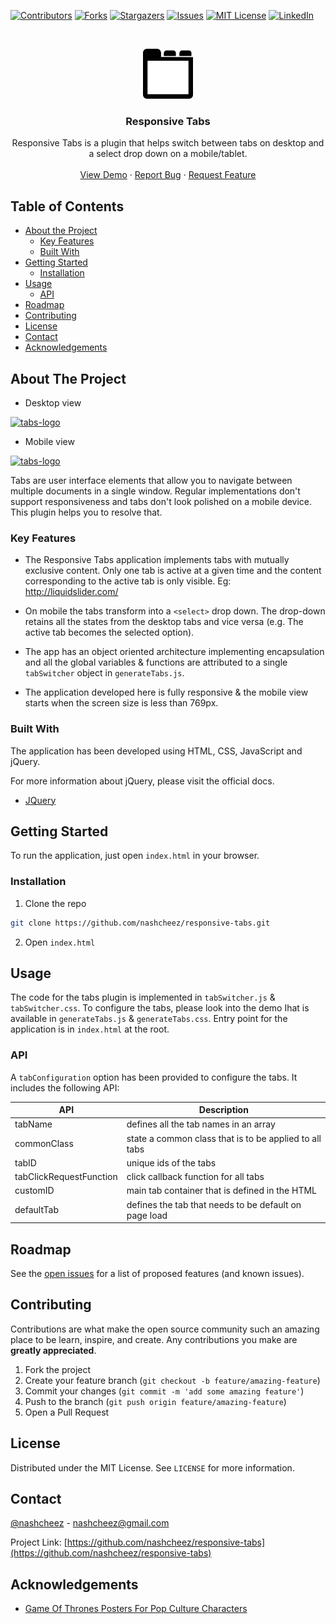 [![Contributors][contributors-shield]][contributors-url]
[![Forks][forks-shield]][forks-url]
[![Stargazers][stars-shield]][stars-url]
[![Issues][issues-shield]][issues-url]
[![MIT License][license-shield]][license-url]
[![LinkedIn][linkedin-shield]][linkedin-url]

<!-- PROJECT LOGO -->
<br />
<p align="center">
  <a href="https://github.com/nashcheez/responsive-tabs">
    <img src="images/tabs-icon.png" alt="tabs-logo" width="80" height="80" />
  </a>

  <h3 align="center">Responsive Tabs</h3>

  <p align="center">
    Responsive Tabs is a plugin that helps switch between tabs on desktop and a select drop down on a mobile/tablet.
    <br />
    <br />
    <a href="https://nashcheez.github.io/responsive-tabs/" target="_blank">View Demo</a>
    ·
    <a href="https://github.com/nashcheez/responsive-tabs/issues">Report Bug</a>
    ·
    <a href="https://github.com/nashcheez/responsive-tabs/issues">Request Feature</a>
  </p>
</p>

<!-- TABLE OF CONTENTS -->

## Table of Contents

-   [About the Project](#about-the-project)
    -   [Key Features](#key-features)
    -   [Built With](#built-with)
-   [Getting Started](#getting-started)
    -   [Installation](#installation)
-   [Usage](#usage)
    -   [API](#api)
-   [Roadmap](#roadmap)
-   [Contributing](#contributing)
-   [License](#license)
-   [Contact](#contact)
-   [Acknowledgements](#acknowledgements)

<!-- ABOUT THE PROJECT -->

## About The Project

-   Desktop view

<a href="https://github.com/nashcheez/responsive-tabs">
  <img src="https://user-images.githubusercontent.com/2913308/62655109-f7726d00-b97e-11e9-8378-ca0c7b58d654.png" alt="tabs-logo" width="600px" />
</a>

-   Mobile view

<a href="https://github.com/nashcheez/responsive-tabs">
  <img src="https://user-images.githubusercontent.com/2913308/62655167-0f49f100-b97f-11e9-965d-41f0006b71c6.png" alt="tabs-logo" width="600px" />
</a>

Tabs are user interface elements that allow you to navigate between multiple documents in a single window. Regular implementations don't support responsiveness and tabs don't look polished on a mobile device. This plugin helps you to resolve that.

### Key Features

-   The Responsive Tabs application implements tabs with mutually exclusive content. Only one tab is active at a given time and the content corresponding to the active tab is only visible. Eg: http://liquidslider.com/

-   On mobile the tabs transform into a `<select>` drop down. The drop-down retains all the states from the desktop tabs and vice versa (e.g. The active tab becomes the selected option).

*   The app has an object oriented architecture implementing encapsulation and all the global variables & functions are attributed to a single `tabSwitcher` object in `generateTabs.js`.

-   The application developed here is fully responsive & the mobile view starts when the screen size is less than 769px.

### Built With

The application has been developed using HTML, CSS, JavaScript and jQuery.

For more information about jQuery, please visit the official docs.

-   [JQuery](https://jquery.com)

<!-- GETTING STARTED -->

## Getting Started

To run the application, just open `index.html` in your browser.

### Installation

1. Clone the repo

```sh
git clone https://github.com/nashcheez/responsive-tabs.git
```

2. Open `index.html`
    <!-- USAGE EXAMPLES -->

## Usage

The code for the tabs plugin is implemented in `tabSwitcher.js` & `tabSwitcher.css`. To configure the tabs, please look into the demo Ihat is available in `generateTabs.js` & `generateTabs.css`. Entry point for the application is in `index.html` at the root.

### API

A `tabConfiguration` option has been provided to configure the tabs. It includes the following API:

| API                     | Description                                            |
| ----------------------- | ------------------------------------------------------ |
| tabName                 | defines all the tab names in an array                  |
| commonClass             | state a common class that is to be applied to all tabs |
| tabID                   | unique ids of the tabs                                 |
| tabClickRequestFunction | click callback function for all tabs                   |
| customID                | main tab container that is defined in the HTML         |
| defaultTab              | defines the tab that needs to be default on page load  |

<!-- ROADMAP -->

## Roadmap

See the [open issues](https://github.com/nashcheez/responsive-tabs/issues) for a list of proposed features (and known issues).

<!-- CONTRIBUTING -->

## Contributing

Contributions are what make the open source community such an amazing place to be learn, inspire, and create. Any contributions you make are **greatly appreciated**.

1. Fork the project
2. Create your feature branch (`git checkout -b feature/amazing-feature`)
3. Commit your changes (`git commit -m 'add some amazing feature'`)
4. Push to the branch (`git push origin feature/amazing-feature`)
5. Open a Pull Request

<!-- LICENSE -->

## License

Distributed under the MIT License. See `LICENSE` for more information.

<!-- CONTACT -->

## Contact

[@nashcheez](https://twitter.com/nashcheez) - nashcheez@gmail.com

Project Link: [https://github.com/nashcheez/responsive-tabs](https://github.com/nashcheez/responsive-tabs)

<!-- ACKNOWLEDGEMENTS -->

## Acknowledgements

-   [Game Of Thrones Posters For Pop Culture Characters](https://9gag.com/gag/aEzgVj9)

<!-- MARKDOWN LINKS & IMAGES -->
<!-- https://www.markdownguide.org/basic-syntax/#reference-style-links -->

[contributors-shield]: https://img.shields.io/github/contributors/nashcheez/responsive-tabs.svg?style=flat-square
[contributors-url]: https://github.com/nashcheez/responsive-tabs/graphs/contributors
[forks-shield]: https://img.shields.io/github/forks/nashcheez/responsive-tabs.svg?style=flat-square
[forks-url]: https://github.com/nashcheez/responsive-tabs/network/members
[stars-shield]: https://img.shields.io/github/stars/nashcheez/responsive-tabs.svg?style=flat-square
[stars-url]: https://github.com/nashcheez/responsive-tabs/stargazers
[issues-shield]: https://img.shields.io/github/issues/nashcheez/responsive-tabs.svg?style=flat-square
[issues-url]: https://github.com/nashcheez/responsive-tabs/issues
[license-shield]: https://img.shields.io/github/license/nashcheez/responsive-tabs.svg?style=flat-square
[license-url]: https://github.com/nashcheez/responsive-tabs/blob/master/LICENSE
[linkedin-shield]: https://img.shields.io/badge/-LinkedIn-blue.svg?style=flat-square&logo=linkedin&colorB=0077b5
[linkedin-url]: https://linkedin.com/in/nashcheez

